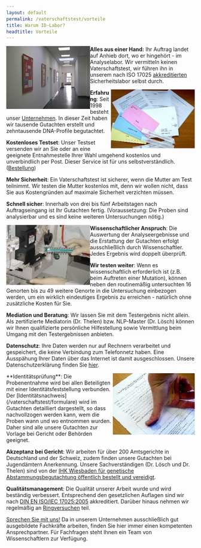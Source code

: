 ```yaml
---
layout: default
permalink: /vaterschaftstest/vorteile
title: Warum ID-Labor?
headtitle: Vorteile
---
```

<img src="/assets/Flur.jpg" align="left" style="max-width: 16em">

**Alles aus einer Hand:** Ihr Auftrag landet auf Anhieb dort, wo er hingehört - im Analyselabor. Wir vermitteln keinen Vaterschaftstest, wir führen ihn in unserem nach ISO 17025 [akkreditierten](/zertifikate) Sicherheitslabor selbst durch.

<img src="/assets/testset.jpg" align="right" style="max-width: 16em">

**Erfahrung**: Seit 1998 besteht unser [Unternehmen](/wir). In dieser Zeit haben wir tausende Gutachten erstellt und zehntausende DNA-Profile begutachtet.

**Kostenloses Testset**: Unser Testset versenden wir an Sie oder an eine geeignete Entnahmestelle Ihrer Wahl umgehend kostenlos und unverbindlich per Post. Dieser Service ist für uns selbstverständlich. ([Bestellung](/kontakt))

**Mehr Sicherheit**: Ein Vaterschaftstest ist sicherer, wenn die Mutter am Test teilnimmt. Wir testen die Mutter kostenlos mit, denn wir wollen nicht, dass Sie aus Kostengründen auf maximale Sicherheit verzichten müssen.

**Schnell sicher**: Innerhalb von drei bis fünf Arbeitstagen nach Auftragseingang ist Ihr Gutachten fertig. (Voraussetzung: Die Proben sind analysierbar und es sind keine weiteren Untersuchungen nötig.)

<img src="/assets/dna-analyseautomat.jpg" align="left" style="max-width: 16em">

**Wissenschaftlicher Anspruch**: Die Auswertung der Analyseergebnisse und die Erstattung der Gutachten erfolgt ausschließlich durch Wissenschaftler. Jedes Ergebnis wird doppelt überprüft.

**Wir testen weiter**: Wenn es wissenschaftlich erforderlich ist (z.B. beim Auftreten einer Mutation), können neben den routinemäßig untersuchten 16 Genorten bis zu 49 weitere Genorte in die Untersuchung einbezogen werden, um ein wirklich eindeutiges Ergebnis zu erreichen - natürlich ohne zusätzliche Kosten für Sie.

**Mediation und Beratung**: Wir lassen Sie mit dem Testergebnis nicht allein. Als zertifizierte Mediatorin (Dr. Thelen) bzw. NLP-Master (Dr. Lösch) können wir Ihnen qualifizierte persönliche Hilfestellung sowie Vermittlung beim Umgang mit den Testergebnissen anbieten.

**Datenschutz**: Ihre Daten werden nur auf Rechnern verarbeitet und gespeichert, die keine Verbindung zum Telefonnetz haben. Eine Ausspähung Ihrer Daten über das Internet ist damit ausgeschlossen. Unsere Datenschutzerklärung finden Sie [hier](/impressum).

<img src="/assets/id-formular.jpg" align="right" style="max-width: 16em">
**Identitätsprüfung**: Die Probenentnahme wird bei allen Beteiligten mit einer Identitätsfeststellung verbunden. Der [Identitätsnachweis](/vaterschaftstest/formulare) wird im Gutachten detailliert dargestellt, so dass nachvollzogen werden kann, wem die Proben wann und wo entnommen wurden. Daher sind alle unsere Gutachten zur Vorlage bei Gericht oder Behörden geeignet.

**Akzeptanz bei Gericht**: Wir arbeiten für über 200 Amtsgerichte in Deutschland und der Schweiz, zudem finden unsere Gutachten bei Jugendämtern Anerkennung. Unsere Sachverständigen (Dr. Lösch und Dr. Thelen) sind von der [IHK Wiesbaden für genetische Abstammungsbegutachtung öffentlich bestellt und vereidigt](/zertifikate).

**Qualitätsmanagement**: Die Qualität unserer Arbeit wurde und wird beständig verbessert. Entsprechend den gesetzlichen Auflagen sind wir nach [DIN EN ISO/IEC 17025:2005](/zertifikate) akkreditiert. Darüber hinaus nehmen wir regelmäßig an [Ringversuchen](/zertifikate) teil.

[Sprechen Sie mit uns!](/kontakt) Da in unserem Unternehmen ausschließlich gut ausgebildete Fachkräfte arbeiten, finden Sie hier immer einen kompetenten Ansprechpartner. Für Fachfragen steht Ihnen ein Team von Wissenschaftlern zur Verfügung.
